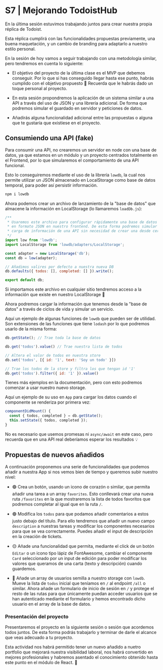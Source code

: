 # S7 | Mejorando TodoistHub

En la última sesión estuvimos trabajando juntos para crear nuestra propia réplica de Todoist.

Esta réplica cumplirá con las funcionalidades propuestas previamente, una buena maquetación, y un cambio de branding para adaptarlo a nuestro estilo personal.

En la sesión de hoy vamos a seguir trabajando con una metodología similar, pero tendremos en cuenta lo siguiente:

- El objetivo del proyecto de la última clase es el MVP que debemos conseguir. Por lo que si has conseguido llegar hasta ese punto, habrás cumplido con el objetivo propuesto 🎉 Recuerda que le habrás dado un toque personal al proyecto.
- En esta sesión propondremos la aplicación de un sistema similar a una API a través del uso de JSON y una librería adicional. De forma que podremos simular el guardado en servidor y peticiones de datos.

- Añadirás alguna funcionalidad adicional entre las propuestas o alguna que te gustaría que existiese en el proyecto.

## Consumiendo una API (fake)

Para consumir una API, no crearemos un servidor en node con una base de datos, ya que estamos en un módulo y un proyecto centrados totalmente en el Frontend, por lo que simularemos el comportamiento de una API funcional.

Esto lo conseguiremos mediante el uso de la librería `lowdb`, la cual nos permite utilizar un JSON almacenado en LocalStorage como base de datos temporal, para poder así persistir información.

```bash
npm i lowdb
```

Ahora podemos crear un archivo de lanzamiento de la "base de datos" que almacene la información en LocalStorage (lo llamaremos `loadDb.js`):

```jsx
/**
 * Usaremos este archivo para configurar rápidamente una base de datos
 * en formato JSON en nuestro frontend. De esta forma podremos simular la
 * carga de información de una API sin necesidad de crear una desde cero.
 */
import low from 'lowdb';
import LocalStorage from 'lowdb/adapters/LocalStorage';

const adapter = new LocalStorage('db');
const db = low(adapter);

// Añadimos valires por defecto a nuestra nueva DB
db.defaults({ todos: [], completed: [] }).write();

export default db;
```

Si importamos este archivo en cualquier sitio tendremos acceso a la información que existe en nuestro LocalStorage 🚀

Ahora podremos cargar la información que tenemos desde la "base de datos" a través de ciclos de vida y simular un servicio. 

Aquí un ejemplo de algunas funciones de `lowdb` que pueden ser de utilidad. Son extensiones de las funciones que tiene `lodash` por lo que podremos usarlo de la misma forma:

```jsx
db.getState(); // Trae toda la base de datos

db.get('todos').value() // Trae nuestra lista de todos

// Altera el valor de todos en nuestra store
db.set('todos', [{ id: '1', text: 'Soy un todo' }]) 

// Trae los todos de la store y filtra los que tengan id '1'
db.get('todos').filter({ id: '1' }).value()
```

Tienes más ejemplos en la documentación, pero con esto podremos comenzar a usar nuestro nuevo storage.

Aquí un ejemplo de su uso en `App` para cargar los datos cuando el componente se renderiza por primera vez:

```jsx
componentDidMount() {
  const { todos, completed } = db.getState();
  this.setState({ todos, completed });
}
```

No es necesario que usemos promesas ni `async/await` en este caso, pero recuerda que en una API real deberíamos esperar los resultados 💡

## Propuestas de nuevos añadidos

A continuación proponemos una serie de funcionalidades que podemos añadir a nuestra App si nos vemos bien de tiempo y queremos subir nuestro nivel:

- 🟢 Crea un botón, usando un icono de corazón o similar, que permita añadir una tarea a un array `favorites`. Esto conllevará crear una nueva ruta `/favorites` en la que mostraremos la lista de todos favoritos que podremos completar al igual que en la ruta `/`.

- 🟢 Modifica los `todos` para que podamos añadir comentarios a estos justo debajo del título. Para ello tendremos que añadir un nuevo campo `description` a nuestras tareas y modificar los componentes necesarios para que se vea correctamente. Puedes añadir el input de descripción en la creación de tickets.

- 🟡 Añade una funcionalidad que permita, mediante el click de un botón `Editar` o un icono tipo lápiz de FontAwesome, cambiar el componente `Card` seleccionado por un input de edición para poder modificar los valores que queramos de una carta (texto y descripción) cuando guardemos.

 

- 🔴 Añade un array de usuarios semilla a nuestro storage con `lowdb`. Mueve la lista de `todos` inicial que teníamos en `/` al endpoint `/all` o similar. Ahora añade un formulario de inicio de sesión en `/` y protege el resto de las rutas para que únicamente puedan acceder usuarios que se han autenticado mediante el formulario y hemos encontrado dicho usuario en el array de la base de datos.

### Presentación del proyecto

Presentaremos el proyecto en la siguiente sesión o sesión que acordemos todos juntos. De esta forma podrás trabajarlo y terminar de darle el alcance que veas adecuado a tu proyecto.

Esta actividad nos habrá permitido tener un nuevo añadido a nuetro portfolio que mejorará nuestra visibilidad laboral, nos habrá convertido en mejores profesionales y habremos asentado el conocimiento obtenido hasta este punto en el módulo de React. 🦄